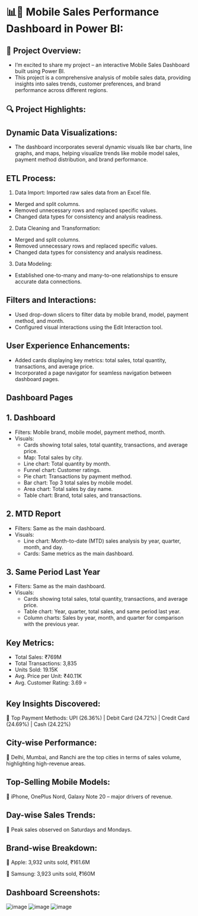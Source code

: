 # 📊📱 Mobile Sales Performance Dashboard in Power BI:

## 🚀 Project Overview:
* I’m excited to share my project – an interactive Mobile Sales Dashboard built using Power BI.
* This project is a comprehensive analysis of mobile sales data, providing insights into sales trends, customer preferences, and brand performance across different regions.

## 🔍 Project Highlights:
## Dynamic Data Visualizations:
* The dashboard incorporates several dynamic visuals like bar charts, line graphs, and maps, helping visualize trends like mobile model sales, payment method distribution, and brand performance.
## ETL Process:
1. Data Import: Imported raw sales data from an Excel file.
* Merged and split columns.
* Removed unnecessary rows and replaced specific values.
* Changed data types for consistency and analysis readiness.
2. Data Cleaning and Transformation:
* Merged and split columns.
* Removed unnecessary rows and replaced specific values.
* Changed data types for consistency and analysis readiness.
3. Data Modeling:
* Established one-to-many and many-to-one relationships to ensure accurate data connections.
  
## Filters and Interactions:
* Used drop-down slicers to filter data by mobile brand, model, payment method, and month.
* Configured visual interactions using the Edit Interaction tool.
## User Experience Enhancements:
* Added cards displaying key metrics: total sales, total quantity, transactions, and average price.
* Incorporated a page navigator for seamless navigation between dashboard pages.
  
## Dashboard Pages
## 1. Dashboard
* Filters: Mobile brand, mobile model, payment method, month.
* Visuals:
  * Cards showing total sales, total quantity, transactions, and average price.
  * Map: Total sales by city.
  * Line chart: Total quantity by month.
  * Funnel chart: Customer ratings.
  * Pie chart: Transactions by payment method.
  * Bar chart: Top 3 total sales by mobile model.
  * Area chart: Total sales by day name.
  * Table chart: Brand, total sales, and transactions.

## 2. MTD Report
* Filters: Same as the main dashboard.
* Visuals:
  * Line chart: Month-to-date (MTD) sales analysis by year, quarter, month, and day.
  * Cards: Same metrics as the main dashboard.
## 3. Same Period Last Year
* Filters: Same as the main dashboard.
* Visuals:
  * Cards showing total sales, total quantity, transactions, and average price.
  * Table chart: Year, quarter, total sales, and same period last year.
  * Column charts: Sales by year, month, and quarter for comparison with the previous year.
        
## Key Metrics:
* Total Sales: ₹769M
* Total Transactions: 3,835
* Units Sold: 19.15K
* Avg. Price per Unit: ₹40.11K
* Avg. Customer Rating: 3.69 ⭐
  
## Key Insights Discovered: 
🔸 Top Payment Methods: UPI (26.36%) | Debit Card (24.72%) | Credit Card (24.69%) | Cash (24.22%)

## City-wise Performance:
🔸 Delhi, Mumbai, and Ranchi are the top cities in terms of sales volume, highlighting high-revenue areas.

## Top-Selling Mobile Models:
🔸 iPhone, OnePlus Nord, Galaxy Note 20 – major drivers of revenue.

## Day-wise Sales Trends: 
🔸 Peak sales observed on Saturdays and Mondays.

## Brand-wise Breakdown:
🔸 Apple: 3,932 units sold, ₹161.6M

🔸 Samsung: 3,923 units sold, ₹160M

## Dashboard Screenshots:
![image](https://github.com/user-attachments/assets/b8a224b6-7f94-4993-b915-ec581b1bc650)
![image](https://github.com/user-attachments/assets/303c4e6e-f2dc-4cc5-89e4-f5901dab5039)
![image](https://github.com/user-attachments/assets/361e85ac-09a5-4985-9116-3504d84e8d75)


